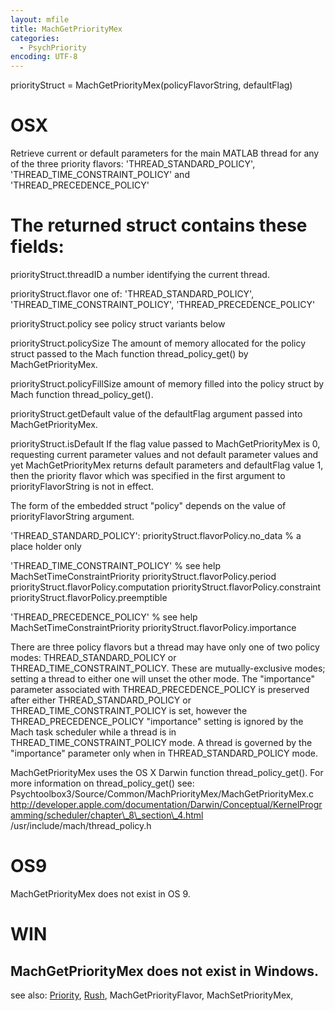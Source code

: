 ```yaml
---
layout: mfile
title: MachGetPriorityMex
categories:
  - PsychPriority
encoding: UTF-8
---
```


priorityStruct = MachGetPriorityMex(policyFlavorString, defaultFlag)

# OSX

Retrieve current or default parameters for the main MATLAB thread for any
of the  three priority flavors: 'THREAD\_STANDARD\_POLICY',
'THREAD\_TIME\_CONSTRAINT\_POLICY'  and 'THREAD\_PRECEDENCE\_POLICY'

# The returned struct contains these fields:

  priorityStruct.threadID
      a number identifying the current thread.

  priorityStruct.flavor
      one of: 'THREAD\_STANDARD\_POLICY', 'THREAD\_TIME\_CONSTRAINT\_POLICY',
      'THREAD\_PRECEDENCE\_POLICY'

  priorityStruct.policy
      see policy struct variants below

  priorityStruct.policySize
      The amount of memory allocated for the policy struct passed to the
      Mach function thread\_policy\_get() by MachGetPriorityMex.

  priorityStruct.policyFillSize
      amount of memory filled into the  policy struct by
      Mach function thread\_policy\_get().

  priorityStruct.getDefault
      value of the defaultFlag argument passed into MachGetPriorityMex.

  priorityStruct.isDefault
      If the flag value passed to MachGetPriorityMex is 0, requesting
      current parameter values and not default parameter values and yet
      MachGetPriorityMex returns default parameters and defaultFlag value
      1, then the priority flavor which was specified in the first
      argument to priorityFlavorString is not in effect.

The form of the embedded struct "policy" depends on the value of
priorityFlavorString argument.

'THREAD\_STANDARD\_POLICY':
    priorityStruct.flavorPolicy.no\_data    % a place holder only

'THREAD\_TIME\_CONSTRAINT\_POLICY'     % see help MachSetTimeConstraintPriority
    priorityStruct.flavorPolicy.period
    priorityStruct.flavorPolicy.computation
    priorityStruct.flavorPolicy.constraint
    priorityStruct.flavorPolicy.preemptible

'THREAD\_PRECEDENCE\_POLICY'          % see help MachSetTimeConstraintPriority
    priorityStruct.flavorPolicy.importance

There are three policy flavors but a thread may have only one of two
policy modes: THREAD\_STANDARD\_POLICY or THREAD\_TIME\_CONSTRAINT\_POLICY.
These are mutually-exclusive modes; setting a thread to either one will
unset the other mode.  The "importance" parameter associated with
THREAD\_PRECEDENCE\_POLICY is preserved after either THREAD\_STANDARD\_POLICY
or THREAD\_TIME\_CONSTRAINT\_POLICY is set, however the
THREAD\_PRECEDENCE\_POLICY "importance" setting is ignored by the Mach task
scheduler while a thread is in  THREAD\_TIME\_CONSTRAINT\_POLICY mode.  A
thread is governed by the "importance" parameter only when in
THREAD\_STANDARD\_POLICY mode.

MachGetPriorityMex uses the OS X Darwin function thread\_policy\_get().
For more information on thread\_policy\_get() see:
Psychtoolbox3/Source/Common/MachPriorityMex/MachGetPriorityMex.c
http://developer.apple.com/documentation/Darwin/Conceptual/KernelProgramming/scheduler/chapter\_8\_section\_4.html
/usr/include/mach/thread\_policy.h

# OS9

MachGetPriorityMex does not exist in OS 9.

# WIN

MachGetPriorityMex does not exist in Windows.
----

see also: [Priority](/docs/Priority), [Rush](/docs/Rush), MachGetPriorityFlavor, MachSetPriorityMex,